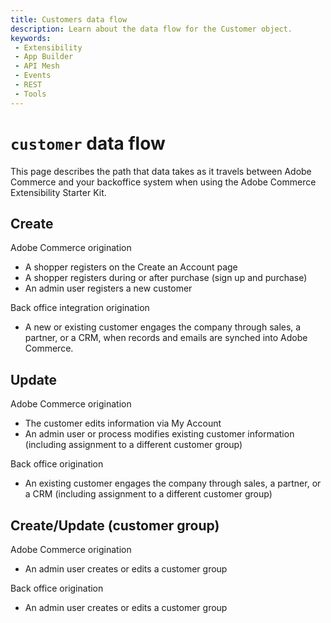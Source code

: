 ```yaml
---
title: Customers data flow
description: Learn about the data flow for the Customer object.
keywords:
 - Extensibility
 - App Builder
 - API Mesh
 - Events
 - REST
 - Tools
---
```


# `customer` data flow

This page describes the path that data takes as it travels between Adobe Commerce and your backoffice system when using the Adobe Commerce Extensibility Starter Kit.

## Create

Adobe Commerce origination

- A shopper registers on the Create an Account page
- A shopper registers during or after purchase (sign up and purchase)
- An admin user registers a new customer

Back office integration origination

- A new or existing customer engages the company through sales, a partner, or a CRM, when records and emails are synched into Adobe Commerce.

## Update

Adobe Commerce origination

- The customer edits information via My Account
- An admin user or process modifies existing customer information (including assignment to a different customer group)

Back office origination

- An existing customer engages the company through sales, a partner, or a CRM (including assignment to a different customer group)

## Create/Update (customer group)

Adobe Commerce origination

- An admin user creates or edits a customer group

Back office origination

- An admin user creates or edits a customer group
